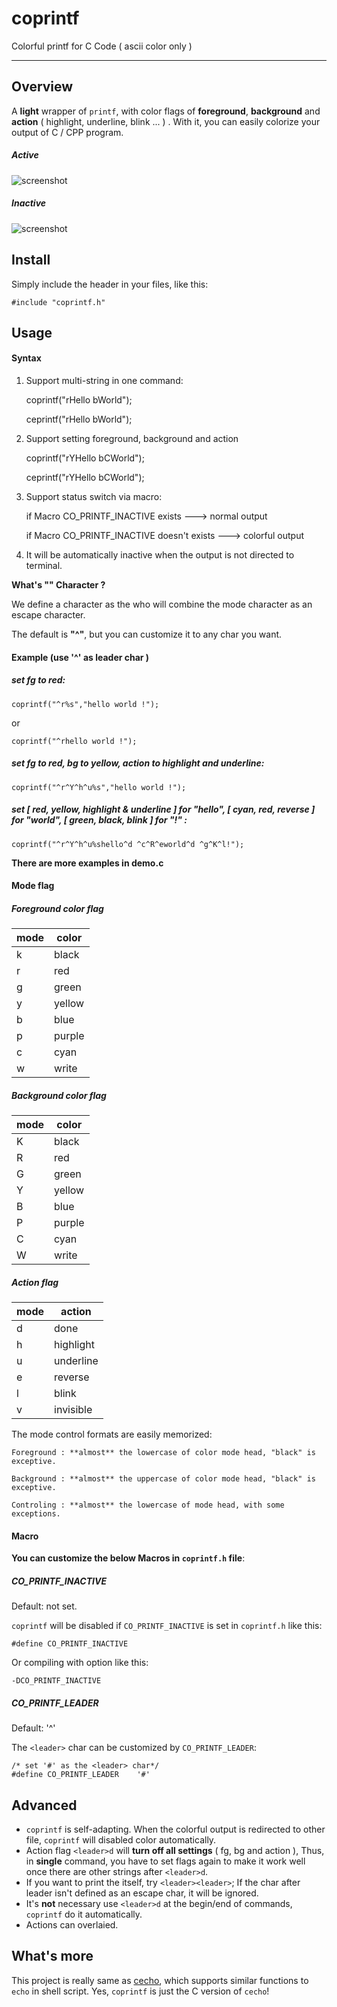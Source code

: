# coprintf #

Colorful printf for C Code ( ascii color only )

----------

## Overview ##

A **light** wrapper of `printf`, with color flags of **foreground**, **background** and **action** ( highlight, underline, blink ... ) . With it, you can easily colorize your output of C / CPP program.

##### Active #####

![screenshot](https://raw.github.com/springlie/coprintf/master/screenshot.png)

##### Inactive #####

![screenshot](https://raw.github.com/springlie/coprintf/master/screenshot2.png)

## Install ##

Simply include the header in your files, like this:

`#include "coprintf.h"`

## Usage ##

#### Syntax ####

1. Support multi-string in one command:

	coprintf("<leader>rHello <leader>bWorld");

	ceprintf("<leader>rHello <leader>bWorld");

2. Support setting foreground, background and action

	coprintf("<leader>r<leader>YHello <leader>b<leader>CWorld");

	ceprintf("<leader>r<leader>YHello <leader>b<leader>CWorld");

3. Support status switch via macro:

	if Macro CO_PRINTF_INACTIVE exists			--->	normal output

	if Macro CO_PRINTF_INACTIVE doesn't exists	--->	colorful output

4. It will be automatically inactive when the output is not directed to terminal.

**What's "<Leader>" Character ?**

We define a character as the <leader> who will combine the mode character as an escape character.

The default <leader> is **"^"**, but you can customize it to any char you want.

#### Example (use '^' as leader char ) ####

##### set fg to red: #####
	
	coprintf("^r%s","hello world !");

or

	coprintf("^rhello world !");

##### set fg to red, bg to yellow, action to highlight and underline: #####

	coprintf("^r^Y^h^u%s","hello world !");

##### set [ red, yellow, highlight & underline ] for "hello", [ cyan, red, reverse ] for "world", [ green, black, blink ] for "!" : #####

	coprintf("^r^Y^h^u%shello^d ^c^R^eworld^d ^g^K^l!");

**There are more examples in demo.c**

#### Mode flag ####

##### Foreground color flag #####

| mode		| color  |
| --------- | ------ |
| <leader>k | black  |
| <leader>r | red    |
| <leader>g | green  |
| <leader>y | yellow |
| <leader>b | blue   |
| <leader>p | purple |
| <leader>c | cyan   |
| <leader>w | write  |

##### Background color flag #####

| mode      | color  |
| --------- | ------ |
| <leader>K | black  |
| <leader>R | red    |
| <leader>G | green  |
| <leader>Y | yellow |
| <leader>B | blue   |
| <leader>P | purple |
| <leader>C | cyan   |
| <leader>W | write  |

##### Action flag #####

| mode		| action    |
| --------- | --------- |
| <leader>d | done      |
| <leader>h | highlight |
| <leader>u | underline |
| <leader>e | reverse   |
| <leader>l | blink     |
| <leader>v | invisible |

The mode control formats are easily memorized:

	Foreground : **almost** the lowercase of color mode head, "black" is exceptive.
	
	Background : **almost** the uppercase of color mode head, "black" is exceptive.

	Controling : **almost** the lowercase of mode head, with some exceptions.


#### Macro ####

**You can customize the below Macros in `coprintf.h` file**:

##### CO_PRINTF_INACTIVE #####

Default: not set.

`coprintf` will be disabled if `CO_PRINTF_INACTIVE` is set in `coprintf.h` like this:

`#define CO_PRINTF_INACTIVE`	

Or compiling with option like this:

`-DCO_PRINTF_INACTIVE`

##### CO_PRINTF_LEADER #####

Default: '^'

The `<leader>` char can be customized by `CO_PRINTF_LEADER`:

	/* set '#' as the <leader> char*/
	#define CO_PRINTF_LEADER	'#'

## Advanced ##

- `coprintf` is self-adapting. When the colorful output is redirected to other file, `coprintf` will disabled color automatically.
- Action flag `<leader>d` will **turn off all settings** ( fg, bg and action ), Thus, in **single** command, you have to set flags again to make it work well once there are other strings after `<leader>d`.
- If you want to print the <leader> itself, try `<leader><leader>`; If the char after leader isn't defined as an escape char, it will be ignored.
- It's **not** necessary use `<leader>d` at the begin/end of commands, `coprintf` do it automatically.
- Actions can overlaied.

## What's more ##

This project is really same as [cecho](https://github.com/springlie/cecho), which supports similar functions to `echo` in shell script. Yes, `coprintf` is just the C version of `cecho`!
